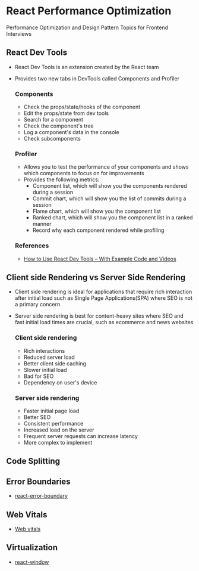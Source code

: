 # React Performance Optimization
Performance Optimization and Design Pattern Topics for Frontend Interviews

## React Dev Tools

- React Dev Tools is an extension created by the React team
- Provides two new tabs in DevTools called Components and Profiler

  ### Components
  
  - Check the props/state/hooks of the component
  - Edit the props/state from dev tools
  - Search for a component
  - Check the component's tree
  - Log a component's data in the console
  - Check subcomponents
 
  ### Profiler

  - Allows you to test the performance of your components and shows which components to focus on for improvements
  - Provides the following metrics:
    - Component list, which will show you the components rendered during a session
    - Commit chart, which will show you the list of commits during a session
    - Flame chart, which will show you the component list
    - Ranked chart, which will show you the component list in a ranked manner
    - Record why each component rendered while profiling

  ### References
  - [How to Use React Dev Tools – With Example Code and Videos](https://www.freecodecamp.org/news/how-to-use-react-dev-tools)

## Client side Rendering vs Server Side Rendering

- Client side rendering is ideal for applications that require rich interaction after initial load such as Single Page Applications(SPA) where SEO is not a primary concern
- Server side rendering is best for content-heavy sites where SEO and fast initial load times are crucial, such as ecommerce and news websites
  
    ### Client side rendering
  
    - Rich interactions
    - Reduced server load
    - Better client side caching
    - Slower initial load
    - Bad for SEO
    - Dependency on user's device
    
    ### Server side rendering
  
    - Faster initial page load
    - Better SEO
    - Consistent performance
    - Increased load on the server
    - Frequent server requests can increase latency
    - More complex to implement

## Code Splitting

## Error Boundaries

- [react-error-boundary](https://www.npmjs.com/package/react-error-boundary)

## Web Vitals

- [Web vitals](https://web.dev/articles/vitals)

## Virtualization

-  [react-window](https://www.npmjs.com/package/react-window)
